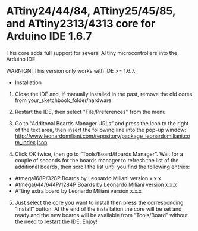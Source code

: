 # ATtiny24/44/84, ATtiny25/45/85, and ATtiny2313/4313 core for Arduino IDE 1.6.7

This core adds full support for several ATtiny microcontrollers into
the Arduino IDE.

WARNIGN! This version only works with IDE >= 1.6.7.


* Installation

1) Close the IDE and, if manually installed in the past, remove the
old cores from your_sketchbook_folder/hardware

2) Restart the IDE, then select "File/Preferences" from the menu

3) Go to “Additonal Boards Manager URLs” and press the icon to the right
of the text area, then insert the following line into the pop-up window:
http://www.leonardomiliani.com/repository/package_leonardomiliani.com_index.json

4) Click OK twice, then go to “Tools/Board/Boards Manager”. Wait for a
couple of seconds for the boards manager to refresh the list of the additional
boards, then scroll the list until you find the following entries:
- Atmega168P/328P Boards by Leonardo Miliani version x.x.x
- Atmega644/644P/1284P Boards by Leonardo Miliani version x.x.x
- ATtiny extra board by Leonardo Miliani version x.x.x

5) Just select the core you want to install then press the corresponding
“Install” button. At the end of the installation the core will be set and
ready and the new boards will be available from “Tools/Board” without
the need to restart the IDE. Enjoy!

